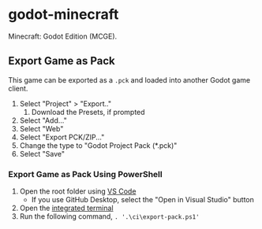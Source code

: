 # godot-minecraft
Minecraft: Godot Edition (MCGE).

## Export Game as Pack
This game can be exported as a `.pck` and loaded into another Godot game client.
1. Select "Project" > "Export.."
    1. Download the Presets, if prompted
1. Select "Add..."
1. Select "Web"
1. Select "Export PCK/ZIP..."
1. Change the type to "Godot Project Pack (*.pck)"
1. Select "Save"

### Export Game as Pack Using PowerShell
1. Open the root folder using [VS Code](https://code.visualstudio.com/)
    - If you use GitHub Desktop, select the "Open in Visual Studio" button
1. Open the [integrated terminal](https://code.visualstudio.com/docs/editor/integrated-terminal)
1. Run the following command, `. '.\ci\export-pack.ps1'`
